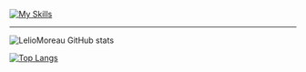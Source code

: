 [![My Skills](https://skillicons.dev/icons?i=js,ts,html,css,lua,vue,linux,git,vscode)](https://skillicons.dev)

---
![LelioMoreau GitHub stats](https://github-readme-stats.vercel.app/api?username=LelioMoreau&show_icons=true&theme=radical)

[![Top Langs](https://github-readme-stats.vercel.app/api/top-langs/?username=LelioMoreau&layout=compact&theme=radical)](https://github.com/anuraghazra/github-readme-stats)
